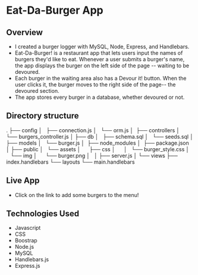 # Eat-Da-Burger App

## Overview

* I created a burger logger with MySQL, Node, Express, and Handlebars. 
* Eat-Da-Burger! is a restaurant app that lets users input the names of burgers they'd like to eat. Whenever a user submits a burger's name, the app displays the burger on the left side of the page -- waiting to be devoured.
* Each burger in the waiting area also has a Devour it! button. When the user clicks it, the burger moves to the right side of the page-- the devoured section.
* The app stores every burger in a database, whether devoured or not.

## Directory structure

.
├── config
│   ├── connection.js
│   └── orm.js
│ 
├── controllers
│   └── burgers_controller.js
│
├── db
│   ├── schema.sql
│   └── seeds.sql
│
├── models
│   └── burger.js
│ 
├── node_modules
│ 
├── package.json
│
├── public
│   └── assets
│       ├── css
│       │   └── burger_style.css
│       └── img
│           └── burger.png
│   
│
├── server.js
│
└── views
    ├── index.handlebars
    └── layouts
        └── main.handlebars
        
## Live App
* Click on the link to add some burgers to the menu! 

## Technologies Used
* Javascript
* CSS
* Boostrap
* Node.js
* MySQL
* Handlebars.js
* Express.js
